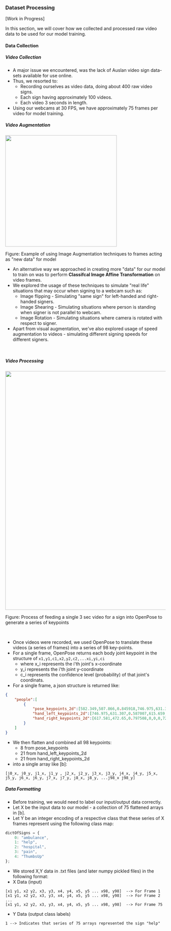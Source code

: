 ### Dataset Processing

[Work in Progress]

In this section, we will cover how we collected and processed raw video data to be used for our model training. 

#### Data Collection

##### Video Collection
* A major issue we encountered, was the lack of Auslan video sign data-sets available for use online.
* Thus, we resorted to:
  * Recording ourselves as video data, doing about 400 raw video signs.
  * Each sign having approximately 100 videos.
  * Each video 3 seconds in length.
* Using our webcams at 30 FPS, we have approximately 75 frames per video for model training.  

##### Video Augmentation

<div class="center-align">
    <img width=350px, height=auto, src="images/DataProcessing/ImgTransform.png">
    <p>Figure: Example of using Image Augmentation techniques to frames acting as "new data" for model </p>
</div>

* An alternative way we approached in creating more "data" for our model to train on was to perform **Classifcal Image Affine Transformation** on video frames.
* We explored the usage of these techniques to simulate "real life" situations that may occur when signing to a webcam such as:
  * Image flipping - Simulating "same sign" for left-handed and right-handed signers.
  * Image Shearing - Simulating situations where person is standing when signer is not parallel to webcam.
  * Image Rotation - Simulating situations where camera is rotated with respect to signer.
* Apart from visual augmentation, we've also explored usage of speed augmentation to videos - simulating different signing speeds for different signers.

<br>

##### Video Processing

<div class="center-align">
    <img width=750px, height=auto, src="images/DataProcessing/TranslateInTime.png">
    <p>Figure: Process of feeding a single 3 sec video for a sign into OpenPose to generate a series of keypoints </p>
</div>
<br>

* Once videos were recorded, we used OpenPose to translate these videos (a series of frames) into a series of 98 key-points.
* For a single frame, OpenPose returns each body joint keypoint in the structure of `x1,y1,c1,x2,y2,c2,...xi,yi,ci` 
  * where x_i represents the i'th joint's x-coordinate
  * y_i represents the i'th joint y-coordinate
  * c_i represents the confidence level (probability) of that joint's coordinats.
* For a single frame, a json structure is returned like:
```json
{
    "people":[
        {
            "pose_keypoints_2d":[582.349,507.866,0.845918,746.975,631.307,0.587007,...],
            "hand_left_keypoints_2d":[746.975,631.307,0.587007,615.659,617.567,0.377899,...],
            "hand_right_keypoints_2d":[617.581,472.65,0.797508,0,0,0,723.431,462.783,0.88765,...]
        }
    ]
}
```
* We then flatten and combined all 98 keypoints:
  * 8 from pose_keypoints
  * 21 from hand_left_keypoints_2d
  * 21 from hand_right_keypoints_2d
* into a single array like [b]:
```
[j0_x, j0_y, j1_x, j1_y , j2_x, j2_y, j3_x, j3_y, j4_x, j4_y, j5_x, j5_y, j6_x, j6_y, j7_x, j7_y, j8_x, j8_y, ...j98_x j98_y]
```

##### Data Formatting 
* Before training, we would need to label our input/output data correctly.
* Let X be the input data to our model - a collection of 75 flattened arrays in [b]. 
* Let Y be an integer encoding of a respective class that these series of X frames represent using the following class map:
```javascript
dictOfSigns = {
    0: "ambulance",
    1: "help",
    2: "hospital",
    3: "pain",
    4: "ThumbsUp"
};
```
* We stored X,Y data in .txt files (and later numpy pickled files) in the following format:
* X Data (input) 
```
[x1 y1, x2 y2, x3, y3, x4, y4, x5, y5 ... x98, y98]  --> For Frame 1
[x1 y1, x2 y2, x3, y3, x4, y4, x5, y5 ... x98, y98]  --> For Frame 2
...
[x1 y1, x2 y2, x3, y3, x4, y4, x5, y5 ... x98, y98]  --> For Frame 75
```
* Y Data (output class labels)
```
1 --> Indicates that series of 75 arrays represented the sign "help"
```



